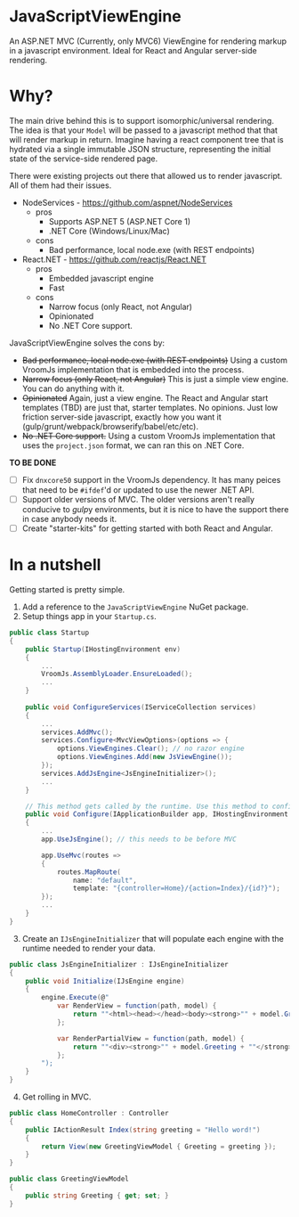 # JavaScriptViewEngine

An ASP.NET MVC (Currently, only MVC6) ViewEngine for rendering markup in a javascript environment. Ideal for React and Angular server-side rendering.

# Why?

The main drive behind this is to support isomorphic/universal rendering. The idea is that your ```Model``` will be passed to a javascript method that that will render markup in return. Imagine having a react component tree that is hydrated via a single immutable JSON structure, representing the initial state of the service-side rendered page.

There were existing projects out there that allowed us to render javascript. All of them had their issues.

- NodeServices - https://github.com/aspnet/NodeServices
  - pros
    - Supports ASP.NET 5 (ASP.NET Core 1)
    - .NET Core (Windows/Linux/Mac)
  - cons
    - Bad performance, local node.exe (with REST endpoints)
- React.NET - https://github.com/reactjs/React.NET
  - pros
    - Embedded javascript engine
    - Fast
  - cons
    - Narrow focus (only React, not Angular)
    - Opinionated
    - No .NET Core support.

JavaScriptViewEngine solves the cons by:
- ~~Bad performance, local node.exe (with REST endpoints)~~ Using a custom VroomJs implementation that is embedded into the process.
- ~~Narrow focus (only React, not Angular)~~ This is just a simple view engine. You can do anything with it.
- ~~Opinionated~~ Again, just a view engine. The React and Angular start templates (TBD) are just that, starter templates. No opinions. Just low friction server-side javascript, exactly how you want it (gulp/grunt/webpack/browserify/babel/etc/etc).
- ~~No .NET Core support.~~ Using a custom VroomJs implementation that uses the ```project.json``` format, we can ran this on .NET Core.

**TO BE DONE**
- [ ] Fix ```dnxcore50``` support in the VroomJs dependency. It has many peices that need to be ```#ifdef```'d or updated to use the newer .NET API.
- [ ] Support older versions of MVC. The older versions aren't really conducive to *gulp*y environments, but it is nice to have the support there in case anybody needs it.
- [ ] Create "starter-kits" for getting started with both React and Angular.

# In a nutshell

Getting started is pretty simple.

1. Add a reference to the ```JavaScriptViewEngine``` NuGet package.
2. Setup things app in your ```Startup.cs```.
```c#
public class Startup
{
    public Startup(IHostingEnvironment env)
    {
        ...
        VroomJs.AssemblyLoader.EnsureLoaded();
        ...
    }
        
    public void ConfigureServices(IServiceCollection services)
    {
        ...
        services.AddMvc();
        services.Configure<MvcViewOptions>(options => {
            options.ViewEngines.Clear(); // no razor engine
            options.ViewEngines.Add(new JsViewEngine());
        });
        services.AddJsEngine<JsEngineInitializer>();
        ...
    }

    // This method gets called by the runtime. Use this method to configure the HTTP request pipeline.
    public void Configure(IApplicationBuilder app, IHostingEnvironment env, ILoggerFactory loggerFactory)
    {
        ...
        app.UseJsEngine(); // this needs to be before MVC

        app.UseMvc(routes =>
        {
            routes.MapRoute(
                name: "default",
                template: "{controller=Home}/{action=Index}/{id?}");
        });
        ...
    }
}
```
3. Create an ```IJsEngineInitializer``` that will populate each engine with the runtime needed to render your data.
```c#
public class JsEngineInitializer : IJsEngineInitializer
{
    public void Initialize(IJsEngine engine)
    {
        engine.Execute(@"
            var RenderView = function(path, model) {
                return ""<html><head></head><body><strong>"" + model.Greeting + ""</strong ></body>"";
            };

            var RenderPartialView = function(path, model) {
                return ""<div><strong>"" + model.Greeting + ""</strong></div>"";
            };
        ");
    }
}
```
4. Get rolling in MVC.
```c#
public class HomeController : Controller
{
    public IActionResult Index(string greeting = "Hello word!")
    {
        return View(new GreetingViewModel { Greeting = greeting });
    }
}

public class GreetingViewModel
{
    public string Greeting { get; set; }
}
```
